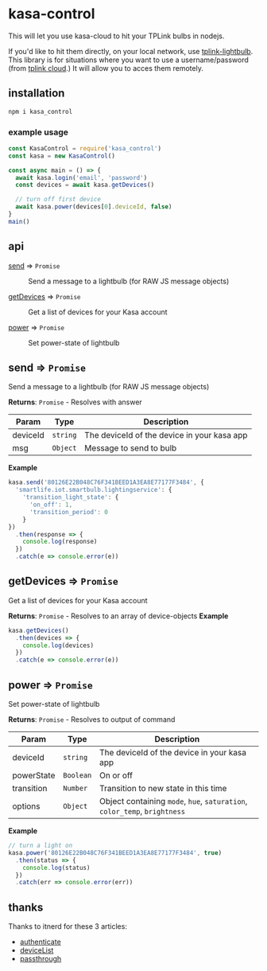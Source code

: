 # kasa-control

This will let you use kasa-cloud to hit your TPLink bulbs in nodejs.

If you'd like to hit them directly, on your local network, use [tplink-lightbulb](https://github.com/konsumer/tplink-lightbulb). This library is for situations where you want to use a username/password (from [tplink cloud](https://www.tplinkcloud.com/).) It will allow you to acces them remotely.

## installation

```sh
npm i kasa_control
```

### example usage

```js
const KasaControl = require('kasa_control')
const kasa = new KasaControl()

const async main = () => {
  await kasa.login('email', 'password')
  const devices = await kasa.getDevices()

  // turn off first device
  await kasa.power(devices[0].deviceId, false)
}
main()

```

## api

<dl>
<dt><a href="#module_send">send</a> ⇒ <code>Promise</code></dt>
<dd><p>Send a message to a lightbulb (for RAW JS message objects)</p>
</dd>
<dt><a href="#module_getDevices">getDevices</a> ⇒ <code>Promise</code></dt>
<dd><p>Get a list of devices for your Kasa account</p>
</dd>
<dt><a href="#module_power">power</a> ⇒ <code>Promise</code></dt>
<dd><p>Set power-state of lightbulb</p>
</dd>
</dl>

<a name="module_send"></a>

## send ⇒ <code>Promise</code>
Send a message to a lightbulb (for RAW JS message objects)

**Returns**: <code>Promise</code> - Resolves with answer

| Param | Type | Description |
| --- | --- | --- |
| deviceId | <code>string</code> | The deviceId of the device in your kasa app |
| msg | <code>Object</code> | Message to send to bulb |

**Example**
```js
kasa.send('80126E22B048C76F341BEED1A3EA8E77177F3484', {
  'smartlife.iot.smartbulb.lightingservice': {
    'transition_light_state': {
      'on_off': 1,
      'transition_period': 0
    }
})
  .then(response => {
    console.log(response)
  })
  .catch(e => console.error(e))
```
<a name="module_getDevices"></a>

## getDevices ⇒ <code>Promise</code>
Get a list of devices for your Kasa account

**Returns**: <code>Promise</code> - Resolves to an array of device-objects
**Example**
```js
kasa.getDevices()
  .then(devices => {
    console.log(devices)
  })
  .catch(e => console.error(e))
```
<a name="module_power"></a>

## power ⇒ <code>Promise</code>
Set power-state of lightbulb

**Returns**: <code>Promise</code> - Resolves to output of command

| Param | Type | Description |
| --- | --- | --- |
| deviceId | <code>string</code> | The deviceId of the device in your kasa app |
| powerState | <code>Boolean</code> | On or off |
| transition | <code>Number</code> | Transition to new state in this time |
| options | <code>Object</code> | Object containing `mode`, `hue`, `saturation`, `color_temp`, `brightness` |

**Example**
```js
// turn a light on
kasa.power('80126E22B048C76F341BEED1A3EA8E77177F3484', true)
  .then(status => {
    console.log(status)
  })
  .catch(err => console.error(err))
```

## thanks

Thanks to itnerd for these 3 articles:

* [authenticate](http://itnerd.space/2017/06/19/how-to-authenticate-to-tp-link-cloud-api/)
* [deviceList](http://itnerd.space/2017/05/21/how-to-get-the-tp-link-hs100-cloud-end-point-url/)
* [passthrough](http://itnerd.space/2017/01/22/how-to-control-your-tp-link-hs100-smartplug-from-internet/)